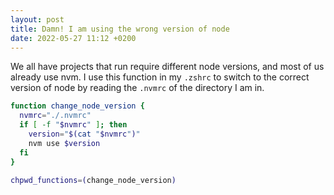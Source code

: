 ```yaml
---
layout: post
title: Damn! I am using the wrong version of node
date: 2022-05-27 11:12 +0200
---
```


We all have projects that run require different node versions, and most of us already use nvm. I use this function in my `.zshrc` to switch to the correct version of node by reading the `.nvmrc` of the directory I am in.

```zsh
function change_node_version {
  nvmrc="./.nvmrc"
  if [ -f "$nvmrc" ]; then
    version="$(cat "$nvmrc")"
    nvm use $version
  fi
}

chpwd_functions=(change_node_version)
```
